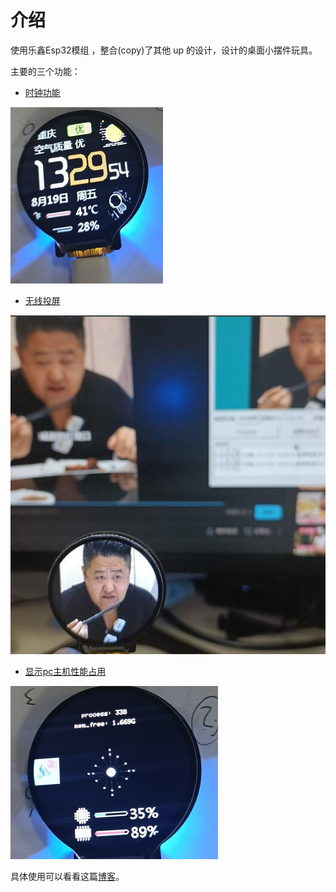 # 介绍

使用乐鑫Esp32模组 ，整合(copy)了其他 up 的设计，设计的桌面小摆件玩具。

主要的三个功能：

- [时钟功能](https://www.bilibili.com/video/BV1vB4y1r7YC?zw)

![](/image/3.jpg)	

- [无线投屏](https://gitee.com/superddg123/esp32-TFT?_from=gitee_search)

![](image/1.jpg)

- [显示pc主机性能占用](https://github.com/ShaderFallback/CpuRamGet)

![](./image/2.jpg)

具体使用可以看看这篇[博客](https://liangkang233.github.io/2022/08/桌面摆件/)。





